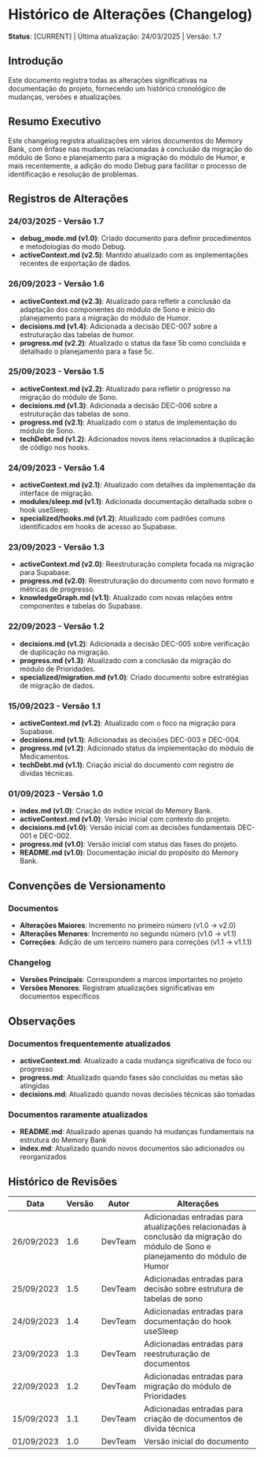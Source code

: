 # Histórico de Alterações (Changelog)

**Status**: [CURRENT] | Última atualização: 24/03/2025 | Versão: 1.7

## Introdução
Este documento registra todas as alterações significativas na documentação do projeto, fornecendo um histórico cronológico de mudanças, versões e atualizações.

## Resumo Executivo
Este changelog registra atualizações em vários documentos do Memory Bank, com ênfase nas mudanças relacionadas à conclusão da migração do módulo de Sono e planejamento para a migração do módulo de Humor, e mais recentemente, a adição do modo Debug para facilitar o processo de identificação e resolução de problemas.

## Registros de Alterações

### 24/03/2025 - Versão 1.7
- **debug_mode.md (v1.0)**: Criado documento para definir procedimentos e metodologias do modo Debug.
- **activeContext.md (v2.5)**: Mantido atualizado com as implementações recentes de exportação de dados.

### 26/09/2023 - Versão 1.6
- **activeContext.md (v2.3)**: Atualizado para refletir a conclusão da adaptação dos componentes do módulo de Sono e início do planejamento para a migração do módulo de Humor.
- **decisions.md (v1.4)**: Adicionada a decisão DEC-007 sobre a estruturação das tabelas de humor.
- **progress.md (v2.2)**: Atualizado o status da fase 5b como concluída e detalhado o planejamento para a fase 5c.

### 25/09/2023 - Versão 1.5
- **activeContext.md (v2.2)**: Atualizado para refletir o progresso na migração do módulo de Sono.
- **decisions.md (v1.3)**: Adicionada a decisão DEC-006 sobre a estruturação das tabelas de sono.
- **progress.md (v2.1)**: Atualizado com o status de implementação do módulo de Sono.
- **techDebt.md (v1.2)**: Adicionados novos itens relacionados à duplicação de código nos hooks.

### 24/09/2023 - Versão 1.4
- **activeContext.md (v2.1)**: Atualizado com detalhes da implementação da interface de migração.
- **modules/sleep.md (v1.1)**: Adicionada documentação detalhada sobre o hook useSleep.
- **specialized/hooks.md (v1.2)**: Atualizado com padrões comuns identificados em hooks de acesso ao Supabase.

### 23/09/2023 - Versão 1.3
- **activeContext.md (v2.0)**: Reestruturação completa focada na migração para Supabase.
- **progress.md (v2.0)**: Reestruturação do documento com novo formato e métricas de progresso.
- **knowledgeGraph.md (v1.1)**: Atualizado com novas relações entre componentes e tabelas do Supabase.

### 22/09/2023 - Versão 1.2
- **decisions.md (v1.2)**: Adicionada a decisão DEC-005 sobre verificação de duplicação na migração.
- **progress.md (v1.3)**: Atualizado com a conclusão da migração do módulo de Prioridades.
- **specialized/migration.md (v1.0)**: Criado documento sobre estratégias de migração de dados.

### 15/09/2023 - Versão 1.1
- **activeContext.md (v1.2)**: Atualizado com o foco na migração para Supabase.
- **decisions.md (v1.1)**: Adicionadas as decisões DEC-003 e DEC-004.
- **progress.md (v1.2)**: Adicionado status da implementação do módulo de Medicamentos.
- **techDebt.md (v1.1)**: Criação inicial do documento com registro de dívidas técnicas.

### 01/09/2023 - Versão 1.0
- **index.md (v1.0)**: Criação do índice inicial do Memory Bank.
- **activeContext.md (v1.0)**: Versão inicial com contexto do projeto.
- **decisions.md (v1.0)**: Versão inicial com as decisões fundamentais DEC-001 e DEC-002.
- **progress.md (v1.0)**: Versão inicial com status das fases do projeto.
- **README.md (v1.0)**: Documentação inicial do propósito do Memory Bank.

## Convenções de Versionamento

### Documentos
- **Alterações Maiores**: Incremento no primeiro número (v1.0 → v2.0)
- **Alterações Menores**: Incremento no segundo número (v1.0 → v1.1)
- **Correções**: Adição de um terceiro número para correções (v1.1 → v1.1.1)

### Changelog
- **Versões Principais**: Correspondem a marcos importantes no projeto
- **Versões Menores**: Registram atualizações significativas em documentos específicos

## Observações

### Documentos frequentemente atualizados
- **activeContext.md**: Atualizado a cada mudança significativa de foco ou progresso
- **progress.md**: Atualizado quando fases são concluídas ou metas são atingidas
- **decisions.md**: Atualizado quando novas decisões técnicas são tomadas

### Documentos raramente atualizados
- **README.md**: Atualizado apenas quando há mudanças fundamentais na estrutura do Memory Bank
- **index.md**: Atualizado quando novos documentos são adicionados ou reorganizados

## Histórico de Revisões

| Data | Versão | Autor | Alterações |
|------|--------|-------|------------|
| 26/09/2023 | 1.6 | DevTeam | Adicionadas entradas para atualizações relacionadas à conclusão da migração do módulo de Sono e planejamento do módulo de Humor |
| 25/09/2023 | 1.5 | DevTeam | Adicionadas entradas para decisão sobre estrutura de tabelas de sono |
| 24/09/2023 | 1.4 | DevTeam | Adicionadas entradas para documentação do hook useSleep |
| 23/09/2023 | 1.3 | DevTeam | Adicionadas entradas para reestruturação de documentos |
| 22/09/2023 | 1.2 | DevTeam | Adicionadas entradas para migração do módulo de Prioridades |
| 15/09/2023 | 1.1 | DevTeam | Adicionadas entradas para criação de documentos de dívida técnica |
| 01/09/2023 | 1.0 | DevTeam | Versão inicial do documento | 